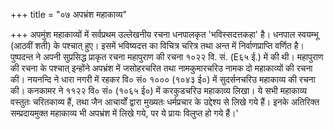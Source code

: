 +++
title = "०७ अपभ्रंश महाकाव्य"

+++
अपमुंश महाकाव्यों में सर्वप्रथम उल्लेखनीय रचना धनपालकृत 'भविस्सदत्तकहा' है। धनपाल स्वयम्भू (आठवीं शती) के पश्चात् हुए। इसमें भविष्यदत्त का विचित्र चरित्र तथा अन्त में निर्वाणप्राप्ति वर्णित है। पुष्पदन्त ने अपनी सुप्रसिद्ध प्राकृत रचना महापुराण की रचना १०२२ वि. सं. (E६५ ई.) में की थी। महापुराण की रचना के पश्चात् इन्होंने अपभ्रंश में जसोहरचरित तथा नामकुमारचरिउ नामक दो महाकाव्यों की रचना की। नयनन्दि ने धारा नगरी में रहकर वि० सं० १००० (१०४३ ई०) में सुदर्सनचरिउ महाकाव्य की रचना की। कनकामर ने ११२२ वि० सं० (१०६५ ई०) में करकुडचरिउ महाकाव्य लिखा। ये सभी महाकाव्य वस्तुतः चरितकाव्य हैं, तथा जैन आचार्यों द्वारा मुख्यतः धर्मप्रचार के उद्देश्य से लिखे गये हैं। इनके अतिरिक्त सम्प्रदायमुक्त महाकाव्य भी अपभ्रंश में लिखे गये, पर ये प्रायः विलुप्त हो गये हैं।'
